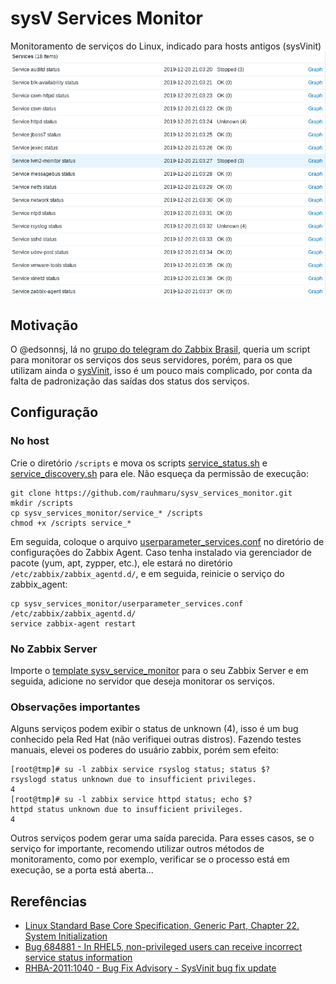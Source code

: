 # sysV Services Monitor
Monitoramento de serviços do Linux, indicado para hosts antigos (sysVinit)
![sysv](zabbix_sysv.png)

## Motivação
O @edsonnsj, lá no [grupo do telegram do Zabbix Brasil](https://t.me/ZabbixBrasil/284147), queria um script para monitorar os serviços dos seus servidores, porém, para os que utilizam ainda o [sysVinit](https://wiki.archlinux.org/index.php/SysVinit), isso é um pouco mais complicado, por conta da falta de padronização das saídas dos status dos serviços.

## Configuração
### No host
Crie o diretório `/scripts` e mova os scripts [service_status.sh](./service_status.sh) e [service_discovery.sh](./service_discovery.sh) para ele. Não esqueça da permissão de execução:

```shell
git clone https://github.com/rauhmaru/sysv_services_monitor.git
mkdir /scripts
cp sysv_services_monitor/service_* /scripts
chmod +x /scripts service_*
```

Em seguida, coloque o arquivo [userparameter_services.conf](./userparmeter_services.conf) no diretório de configurações do Zabbix Agent. Caso tenha instalado via gerenciador de pacote (yum, apt, zypper, etc.), ele estará no diretório `/etc/zabbix/zabbix_agentd.d/`, e em seguida, reinicie o serviço do zabbix_agent:

```shell
cp sysv_services_monitor/userparameter_services.conf /etc/zabbix/zabbix_agentd.d/
service zabbix-agent restart
```

### No Zabbix Server
Importe o [template sysv_service_monitor](./template_sysv_service_monitor.xml) para o seu Zabbix Server e em seguida, adicione no servidor que deseja monitorar os serviços.


### Observações importantes
Alguns serviços podem exibir o status de unknown (4), isso é um bug conhecido pela Red Hat (não verifiquei outras distros). Fazendo testes manuais, elevei os poderes do usuário zabbix, porém sem efeito:

```shell
[root@tmp]# su -l zabbix service rsyslog status; status $?
rsyslogd status unknown due to insufficient privileges.
4
[root@tmp]# su -l zabbix service httpd status; echo $?
httpd status unknown due to insufficient privileges.
4
```
Outros serviços podem gerar uma saída parecida. Para esses casos, se o serviço for importante, recomendo utilizar outros métodos de monitoramento, como por exemplo, verificar se o processo está em execução, se a porta está aberta...

## Rerefências
* [Linux Standard Base Core Specification, Generic Part, Chapter 22. System Initialization](https://refspecs.linuxbase.org/LSB_5.0.0/LSB-Core-generic/LSB-Core-generic/iniscrptact.html)
* [Bug 684881 - In RHEL5, non-privileged users can receive incorrect service status information](https://bugzilla.redhat.com/show_bug.cgi?id=684881)
* [RHBA-2011:1040 - Bug Fix Advisory - SysVinit bug fix update](https://access.redhat.com/errata/RHBA-2011:104)
